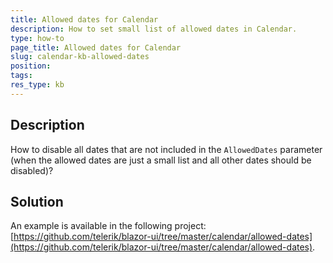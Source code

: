 ```yaml
---
title: Allowed dates for Calendar
description: How to set small list of allowed dates in Calendar.
type: how-to
page_title: Allowed dates for Calendar
slug: calendar-kb-allowed-dates
position: 
tags: 
res_type: kb
---
```



## Description

How to disable all dates that are not included in the `AllowedDates` parameter (when the allowed dates are just a small list and all other dates should be disabled)? 

## Solution

An example is available in the following project: [https://github.com/telerik/blazor-ui/tree/master/calendar/allowed-dates](https://github.com/telerik/blazor-ui/tree/master/calendar/allowed-dates).